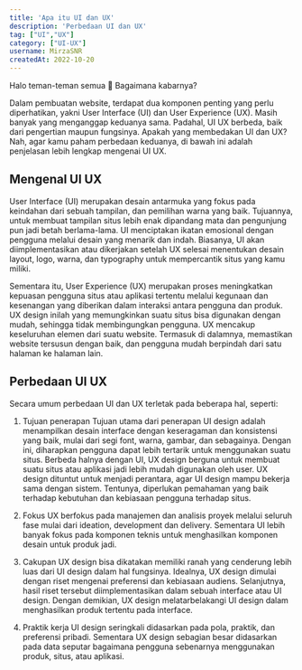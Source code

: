 ```yaml
---
title: 'Apa itu UI dan UX'
description: 'Perbedaan UI dan UX'
tag: ["UI","UX"]
category: ["UI-UX"]
username: MirzaSNR
createdAt: 2022-10-20
---
```



Halo teman-teman semua 👋 Bagaimana kabarnya?

Dalam pembuatan website, terdapat dua komponen penting yang perlu diperhatikan, yakni User Interface (UI) dan User Experience (UX). Masih banyak yang menganggap keduanya sama. Padahal, UI UX berbeda, baik dari pengertian maupun fungsinya. Apakah yang membedakan UI dan UX? Nah, agar kamu paham perbedaan keduanya, di bawah ini adalah penjelasan lebih lengkap mengenai UI UX.

  ## Mengenal UI UX
  User Interface (UI) merupakan desain antarmuka yang fokus pada keindahan dari sebuah tampilan, dan pemilihan warna yang baik. Tujuannya, untuk membuat tampilan situs lebih enak dipandang mata dan pengunjung pun jadi betah berlama-lama. UI menciptakan ikatan emosional dengan pengguna melalui desain yang menarik dan indah. Biasanya, UI akan diimplementasikan atau dikerjakan setelah UX selesai menentukan desain layout, logo, warna, dan typography untuk mempercantik situs yang kamu miliki.

Sementara itu, User Experience (UX) merupakan proses meningkatkan kepuasan pengguna situs atau aplikasi tertentu melalui kegunaan dan kesenangan yang diberikan dalam interaksi antara pengguna dan produk. UX design inilah yang memungkinkan suatu situs bisa digunakan dengan mudah, sehingga tidak membingungkan pengguna. UX mencakup keseluruhan elemen dari suatu website. Termasuk di dalamnya, memastikan website tersusun dengan baik, dan pengguna mudah berpindah dari satu halaman ke halaman lain.

## Perbedaan UI UX
Secara umum perbedaan  UI dan UX terletak pada beberapa hal, seperti: 

1. Tujuan penerapan
Tujuan utama dari penerapan UI design adalah menampilkan desain interface dengan keseragaman dan konsistensi yang baik, mulai dari segi font, warna, gambar, dan sebagainya. Dengan ini, diharapkan pengguna dapat lebih tertarik untuk menggunakan suatu situs. Berbeda halnya dengan UI, UX design berguna untuk membuat suatu situs atau aplikasi jadi lebih mudah digunakan oleh user. UX design dituntut untuk menjadi perantara, agar UI design mampu bekerja sama dengan sistem. Tentunya, diperlukan pemahaman yang baik terhadap kebutuhan dan kebiasaan pengguna terhadap situs.

2. Fokus 
UX berfokus pada manajemen dan analisis proyek melalui seluruh fase mulai dari ideation, development dan delivery. Sementara UI lebih banyak fokus pada komponen teknis untuk menghasilkan komponen desain untuk produk jadi. 

3. Cakupan 
UX design bisa dikatakan memiliki ranah yang cenderung lebih luas dari UI design dalam hal fungsinya. Idealnya, UX design dimulai dengan riset mengenai preferensi dan kebiasaan audiens. Selanjutnya, hasil riset tersebut diimplementasikan dalam sebuah interface atau UI design. Dengan demikian, UX design melatarbelakangi UI design dalam menghasilkan produk tertentu pada interface. 

4. Praktik kerja
UI design seringkali didasarkan pada pola, praktik, dan preferensi pribadi. Sementara UX design sebagian besar didasarkan pada data seputar bagaimana pengguna sebenarnya menggunakan produk, situs, atau aplikasi.
